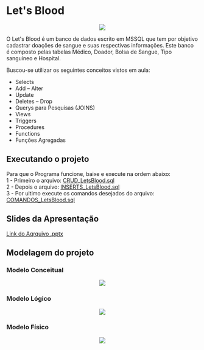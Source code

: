 # Let's Blood</br>
<p align="center">
  <img src="https://github.com/sathyagimenes/LetsBlood/blob/main/imagens/LOGO.png"/>
</p>
O Let's Blood é um banco de dados escrito em MSSQL que tem por objetivo cadastrar doações de sangue e suas respectivas informações. Este banco é composto pelas tabelas Médico, Doador, Bolsa de Sangue, Tipo sanguineo e Hospital.</br>

Buscou-se utilizar os seguintes conceitos vistos em aula:
- Selects
- Add – Alter
- Update
- Deletes – Drop
- Querys para Pesquisas (JOINS)
- Views
- Triggers
- Procedures
- Functions
- Funções Agregadas

## Executando o projeto</br>
Para que o Programa funcione, baixe e execute na ordem abaixo:</br>
1 - Primeiro o arquivo: [CRUD_LetsBlood.sql](https://github.com/MateusASF/LetsBlood/blob/main/CRUD_LetsBlood.sql)</br>
2 - Depois o arquivo: [INSERTS_LetsBlood.sql](https://github.com/MateusASF/LetsBlood/blob/main/INSERTS_LetsBlood.sql)</br>
3 - Por ultimo execute os comandos desejados do arquivo: [COMANDOS_LetsBlood.sql](https://github.com/MateusASF/LetsBlood/blob/main/COMANDOS_LetsBlood.sql)</br>

## Slides da Apresentação</br>
[Link do Aqrquivo .pptx](https://github.com/MateusASF/LetsBlood/blob/main/ApresetacaoLetsBlood.pptx)</br>

## Modelagem do projeto</br>

### Modelo Conceitual</br>
<p align="center">
  <img src="https://github.com/sathyagimenes/LetsBlood/blob/main/imagens/Doa%C3%A7%C3%A3o%20de%20sangue-Conceitual.png"/>
</p>

### Modelo Lógico</br>
<p align="center">
  <img src="https://github.com/sathyagimenes/LetsBlood/blob/main/imagens/Doa%C3%A7%C3%A3o%20de%20sangue-L%C3%B3gico.png"/>
</p>

### Modelo Físico</br>
<p align="center">
  <img src="https://github.com/sathyagimenes/LetsBlood/blob/main/imagens/Doa%C3%A7%C3%A3o%20de%20sangue-F%C3%ADsico.png"/>
</p>
